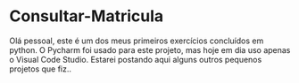 # Consultar-Matricula

Olá pessoal, este é um dos meus primeiros exercícios concluídos em python. O Pycharm foi usado para este projeto, mas hoje em dia uso apenas o Visual Code Studio. Estarei postando aqui alguns outros pequenos projetos que fiz..
